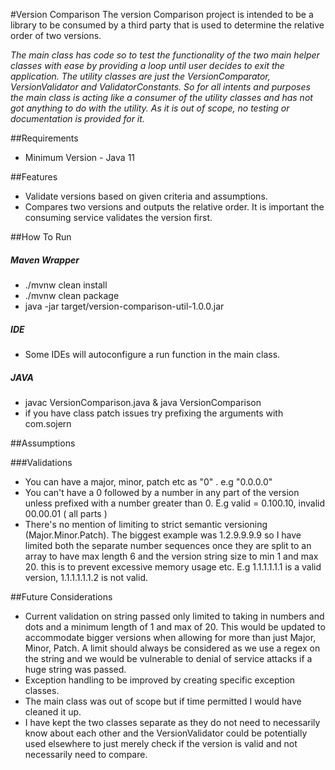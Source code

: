 #Version Comparison
The version Comparison project is intended to be a library to
be consumed by a third party that is used to determine the 
relative order of two versions.
 
*The main class has code so to test the functionality of
the two main helper classes with ease by providing a loop until user decides to exit the application.
The utility classes are just the VersionComparator, VersionValidator and ValidatorConstants.
So for all intents and purposes the main class is acting like a consumer of the utility classes
and has not got anything to do with the utility. As it is out of scope, no testing or documentation
is provided for it.*

##Requirements
- Minimum Version - Java 11

##Features
- Validate versions based on given criteria and assumptions.
- Compares two versions and outputs the relative order. It is important the consuming service validates
  the version first.

##How To Run
##### Maven Wrapper
- ./mvnw clean install
- ./mvnw clean package
- java -jar target/version-comparison-util-1.0.0.jar

##### IDE
- Some IDEs will autoconfigure a run function in the main class.

##### JAVA
- javac VersionComparison.java & java VersionComparison 
- if you have class patch issues try prefixing the arguments with com.sojern 

##Assumptions

###Validations

- You can have a major, minor, patch etc as "0" . e.g "0.0.0.0"
- You can't have a 0 followed by a number in any part of the version unless prefixed with a
  number greater than 0. E.g valid = 0.100.10, invalid 00.00.01 ( all parts )
- There's no mention of limiting to strict semantic versioning (Major.Minor.Patch). The biggest example 
  was 1.2.9.9.9.9 so I have limited both the separate number sequences once they are split to an array
  to have max length 6 and the version string size to min 1 and max 20. this is to prevent excessive
  memory usage etc. E.g 1.1.1.1.1.1 is a valid version, 1.1.1.1.1.1.2 is not valid. 

##Future Considerations

- Current validation on string passed only limited to taking in numbers
and dots and a minimum length of 1 and max of 20. This would be updated to accommodate bigger versions 
when allowing for more than just Major, Minor, Patch. A limit should always be considered as we use a regex on the string
and we would be vulnerable to denial of service attacks if a huge string was passed.  
- Exception handling to be improved by creating specific exception
classes. 
- The main class was out of scope but if time permitted I would have cleaned it up.
- I have kept the two classes separate as they do not need to necessarily know about each other
  and the VersionValidator could be potentially used elsewhere to just merely check if the version
  is valid and not necessarily need to compare. 

 
 
 
